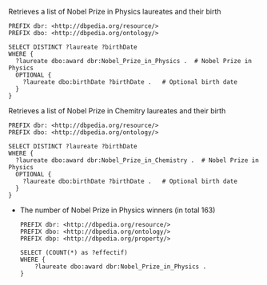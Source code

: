 Retrieves a list of Nobel Prize in Physics laureates and their birth
```sparql
PREFIX dbr: <http://dbpedia.org/resource/>
PREFIX dbo: <http://dbpedia.org/ontology/>

SELECT DISTINCT ?laureate ?birthDate
WHERE {
  ?laureate dbo:award dbr:Nobel_Prize_in_Physics .  # Nobel Prize in Physics
  OPTIONAL {
    ?laureate dbo:birthDate ?birthDate .   # Optional birth date
  }
}
```
  Retrieves a list of Nobel Prize in Chemitry laureates and their birth
  ```sparql
  PREFIX dbr: <http://dbpedia.org/resource/>
  PREFIX dbo: <http://dbpedia.org/ontology/>

  SELECT DISTINCT ?laureate ?birthDate
  WHERE {
    ?laureate dbo:award dbr:Nobel_Prize_in_Chemistry .  # Nobel Prize in Physics
    OPTIONAL {
      ?laureate dbo:birthDate ?birthDate .   # Optional birth date
    }
  }
```
* The number of Nobel Prize in Physics winners (in total 163)
  
  ```sparql
  PREFIX dbr: <http://dbpedia.org/resource/>
  PREFIX dbo: <http://dbpedia.org/ontology/>
  PREFIX dbp: <http://dbpedia.org/property/>
  
  SELECT (COUNT(*) as ?effectif)
  WHERE { 
      ?laureate dbo:award dbr:Nobel_Prize_in_Physics .
  }

  ```
